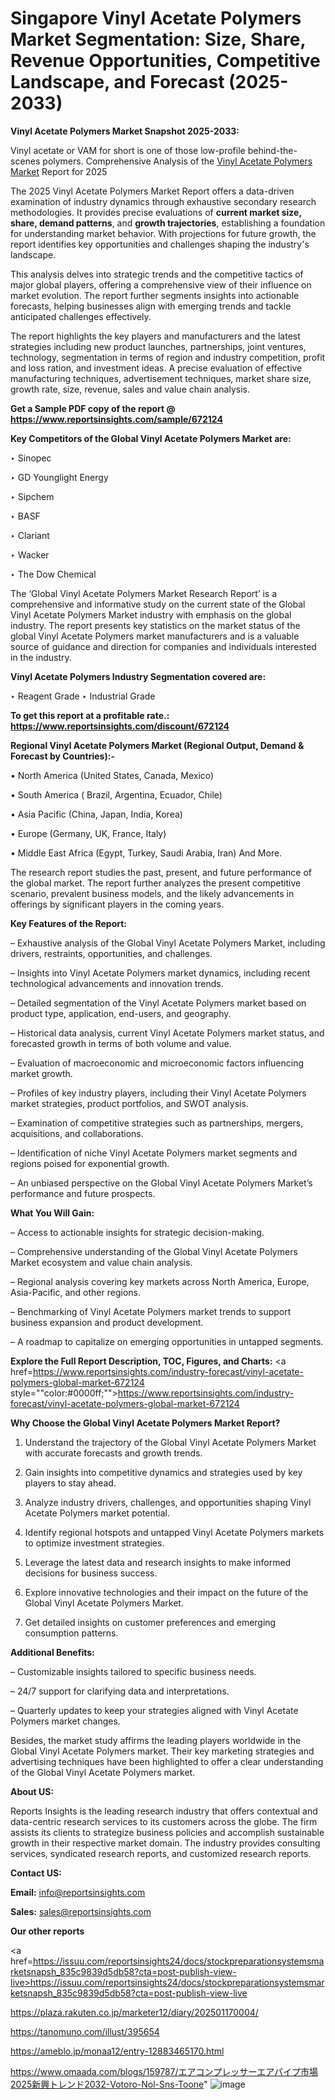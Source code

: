 # Singapore Vinyl Acetate Polymers Market Segmentation: Size, Share, Revenue Opportunities, Competitive Landscape, and Forecast (2025-2033)

<strong>Vinyl Acetate Polymers Market Snapshot 2025-2033:</strong>

Vinyl acetate or VAM for short is one of those low-profile behind-the-scenes polymers. Comprehensive Analysis of the <a href=https://www.reportsinsights.com/sample/672124>Vinyl Acetate Polymers Market</a> Report for 2025

The 2025 Vinyl Acetate Polymers Market Report offers a data-driven examination of industry dynamics through exhaustive secondary research methodologies. It provides precise evaluations of <strong>current market size, share, demand patterns</strong>, and <strong>growth trajectories</strong>, establishing a foundation for understanding market behavior. With projections for future growth, the report identifies key opportunities and challenges shaping the industry's landscape.

This analysis delves into strategic trends and the competitive tactics of major global players, offering a comprehensive view of their influence on market evolution. The report further segments insights into actionable forecasts, helping businesses align with emerging trends and tackle anticipated challenges effectively.

The report highlights the key players and manufacturers and the latest strategies including new product launches, partnerships, joint ventures, technology, segmentation in terms of region and industry competition, profit and loss ration, and investment ideas. A precise evaluation of effective manufacturing techniques, advertisement techniques, market share size, growth rate, size, revenue, sales and value chain analysis.

<strong>Get a Sample PDF copy of the report @ <a href=https://www.reportsinsights.com/sample/672124 style=color:#0000ff;>https://www.reportsinsights.com/sample/672124</a></strong>

<strong>Key Competitors of the Global Vinyl Acetate Polymers Market are:</strong>

‣ Sinopec

‣ GD Younglight Energy

‣ Sipchem

‣ BASF

‣ Clariant

‣ Wacker

‣ The Dow Chemical

The ‘Global Vinyl Acetate Polymers Market Research Report’ is a comprehensive and informative study on the current state of the Global Vinyl Acetate Polymers Market industry with emphasis on the global industry. The report presents key statistics on the market status of the global Vinyl Acetate Polymers market manufacturers and is a valuable source of guidance and direction for companies and individuals interested in the industry.

<strong>Vinyl Acetate Polymers Industry Segmentation covered are:</strong>

‣ Reagent Grade
‣ Industrial Grade

<strong>To get this report at a profitable rate.: <a href=https://www.reportsinsights.com/discount/672124 style=color:#0000ff;>https://www.reportsinsights.com/discount/672124</a></strong>

<strong>Regional Vinyl Acetate Polymers Market (Regional Output, Demand &amp; Forecast by Countries):-</strong>

• North America (United States, Canada, Mexico)

• South America ( Brazil, Argentina, Ecuador, Chile)

• Asia Pacific (China, Japan, India, Korea)

• Europe (Germany, UK, France, Italy)

• Middle East Africa (Egypt, Turkey, Saudi Arabia, Iran) And More.

The research report studies the past, present, and future performance of the global market. The report further analyzes the present competitive scenario, prevalent business models, and the likely advancements in offerings by significant players in the coming years.

<strong>Key Features of the Report:</strong>

– Exhaustive analysis of the Global Vinyl Acetate Polymers Market, including drivers, restraints, opportunities, and challenges.

– Insights into Vinyl Acetate Polymers market dynamics, including recent technological advancements and innovation trends.

– Detailed segmentation of the Vinyl Acetate Polymers market based on product type, application, end-users, and geography.

– Historical data analysis, current Vinyl Acetate Polymers market status, and forecasted growth in terms of both volume and value.

– Evaluation of macroeconomic and microeconomic factors influencing market growth.

– Profiles of key industry players, including their Vinyl Acetate Polymers market strategies, product portfolios, and SWOT analysis.

– Examination of competitive strategies such as partnerships, mergers, acquisitions, and collaborations.

– Identification of niche Vinyl Acetate Polymers market segments and regions poised for exponential growth.

– An unbiased perspective on the Global Vinyl Acetate Polymers Market’s performance and future prospects.

<strong>What You Will Gain:</strong>

– Access to actionable insights for strategic decision-making.

– Comprehensive understanding of the Global Vinyl Acetate Polymers Market ecosystem and value chain analysis.

– Regional analysis covering key markets across North America, Europe, Asia-Pacific, and other regions.

– Benchmarking of Vinyl Acetate Polymers market trends to support business expansion and product development.

– A roadmap to capitalize on emerging opportunities in untapped segments.

<strong>Explore the Full Report Description, TOC, Figures, and Charts:</strong>
<a href=https://www.reportsinsights.com/industry-forecast/vinyl-acetate-polymers-global-market-672124 style=""color:#0000ff;"">https://www.reportsinsights.com/industry-forecast/vinyl-acetate-polymers-global-market-672124</a>

<strong>Why Choose the Global Vinyl Acetate Polymers Market Report?</strong>

1. Understand the trajectory of the Global Vinyl Acetate Polymers Market with accurate forecasts and growth trends.

2. Gain insights into competitive dynamics and strategies used by key players to stay ahead.

3. Analyze industry drivers, challenges, and opportunities shaping Vinyl Acetate Polymers market potential.

4. Identify regional hotspots and untapped Vinyl Acetate Polymers markets to optimize investment strategies.

5. Leverage the latest data and research insights to make informed decisions for business success.

6. Explore innovative technologies and their impact on the future of the Global Vinyl Acetate Polymers Market.

7. Get detailed insights on customer preferences and emerging consumption patterns.

<strong>Additional Benefits:</strong>

– Customizable insights tailored to specific business needs.

– 24/7 support for clarifying data and interpretations.

– Quarterly updates to keep your strategies aligned with Vinyl Acetate Polymers market changes.

Besides, the market study affirms the leading players worldwide in the Global Vinyl Acetate Polymers market. Their key marketing strategies and advertising techniques have been highlighted to offer a clear understanding of the Global Vinyl Acetate Polymers market.

<strong><strong>About US</strong>:</strong>

Reports Insights is the leading research industry that offers contextual and data-centric research services to its customers across the globe. The firm assists its clients to strategize business policies and accomplish sustainable growth in their respective market domain. The industry provides consulting services, syndicated research reports, and customized research reports.

<strong>Contact US:</strong>

<p class=><b>Email:</b> <a href=mailto:info@reportsinsights.com>info@reportsinsights.com</a></p>
<p class=><b>Sales:</b> <a href=mailto:sales@reportsinsights.com>sales@reportsinsights.com</a></p>

<strong>Our other reports</strong>

<a href=https://issuu.com/reportsinsights24/docs/stockpreparationsystemsmarketsnapsh_835c9839d5db58?cta=post-publish-view-live>https://issuu.com/reportsinsights24/docs/stockpreparationsystemsmarketsnapsh_835c9839d5db58?cta=post-publish-view-live</a>

<a href=https://plaza.rakuten.co.jp/marketer12/diary/202501170004/>https://plaza.rakuten.co.jp/marketer12/diary/202501170004/</a>

<a href=https://tanomuno.com/illust/395654>https://tanomuno.com/illust/395654</a>

<a href=https://ameblo.jp/monaa12/entry-12883465170.html>https://ameblo.jp/monaa12/entry-12883465170.html</a>

<a href=https://www.omaada.com/blogs/159787/エアコンプレッサーエアパイプ市場2025新興トレンド2032-Votoro-Nol-Sns-Toone>https://www.omaada.com/blogs/159787/エアコンプレッサーエアパイプ市場2025新興トレンド2032-Votoro-Nol-Sns-Toone</a>"
![image](https://github.com/user-attachments/assets/ef5e08a5-0144-454e-b8a2-f2631de31d6d)
